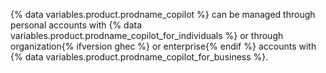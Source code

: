 {% data variables.product.prodname_copilot %} can be managed through personal accounts with {% data variables.product.prodname_copilot_for_individuals %} or through organization{% ifversion ghec %} or enterprise{% endif %} accounts with {% data variables.product.prodname_copilot_for_business %}.